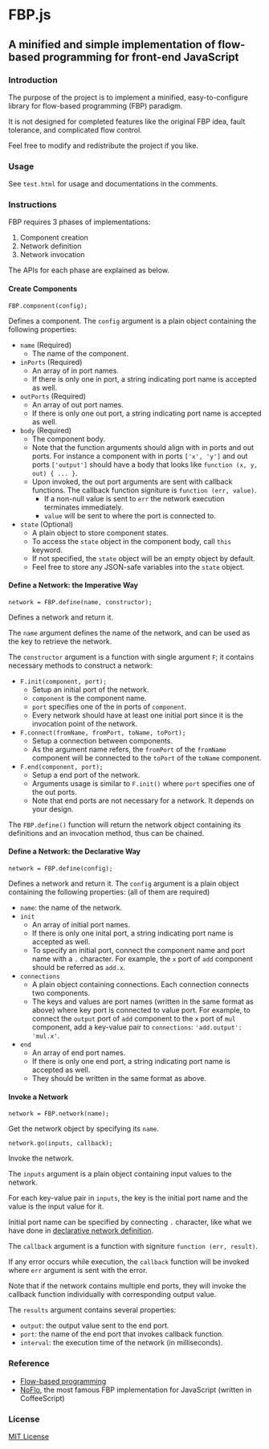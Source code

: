 FBP.js
======

A minified and simple implementation of flow-based programming for front-end JavaScript
---------------------------------------------------------------------------------------

### Introduction

The purpose of the project is to implement a minified, easy-to-configure library for flow-based programming \(FBP\) paradigm.

It is not designed for completed features like the original FBP idea, fault tolerance, and complicated flow control.

Feel free to modify and redistribute the project if you like.

### Usage

See `test.html` for usage and documentations in the comments.

### Instructions

FBP requires 3 phases of implementations:

1. Component creation
2. Network definition
3. Network invocation

The APIs for each phase are explained as below.

#### Create Components

`FBP.component(config);`

Defines a component.
The `config` argument is a plain object containing the following properties:

* `name` \(Required\)
  * The name of the component.
* `inPorts` \(Required\)
  * An array of in port names.
  * If there is only one in port, a string indicating port name is accepted as well.
* `outPorts` \(Required\)
  * An array of out port names.
  * If there is only one out port, a string indicating port name is accepted as well.
* `body` \(Required\)
  * The component body.
  * Note that the function arguments should align with in ports and out ports. For instance a component with in ports `['x', 'y']` and out ports `['output']` should have a body that looks like `function (x, y, out) { ... }`.
  * Upon invoked, the out port arguments are sent with callback functions. The callback function signiture is `function (err, value)`.
    * If a non-null value is sent to `err` the network execution terminates immediately.
    * `value` will be sent to where the port is connected to.
* `state` \(Optional\)
  * A plain object to store component states.
  * To access the `state` object in the component body, call `this` keyword.
  * If not specified, the `state` object will be an empty object by default.
  * Feel free to store any JSON-safe variables into the `state` object.

#### Define a Network: the Imperative Way

`network = FBP.define(name, constructor);`

Defines a network and return it.

The `name` argument defines the name of the network, and can be used as the key to retrieve the network.

The `constructor` argument is a function with single argument `F`; it contains necessary methods to construct a network:

* `F.init(component, port);`
  * Setup an initial port of the network.
  * `component` is the component name.
  * `port` specifies one of the in ports of `component`.
  * Every network should have at least one initial port since it is the invocation point of the network.
* `F.connect(fromName, fromPort, toName, toPort);`
  * Setup a connection between components.
  * As the argument name refers, the `fromPort` of the `fromName` component will be connected to the `toPort` of the `toName` component.
* `F.end(component, port);`
  * Setup a end port of the network.
  * Arguments usage is similar to `F.init()` where `port` specifies one of the out ports.
  * Note that end ports are not necessary for a network. It depends on your design.

The `FBP.define()` function will return the network object containing its definitions and an invocation method, thus can be chained.

#### Define a Network: the Declarative Way

`network = FBP.define(config);`

Defines a network and return it.
The `config` argument is a plain object containing the following properties: \(all of them are required\)

* `name`: the name of the network.
* `init`
  * An array of initial port names.
  * If there is only one inital port, a string indicating port name is accepted as well.
  * To specify an initial port, connect the component name and port name with a `.` character.
  For example, the `x` port of `add` component should be referred as `add.x`.
* `connections`
  * A plain object containing connections. Each connection connects two components.
  * The keys and values are port names \(written in the same format as above\) where key port is connected to value port.
  For example, to connect the `output` port of `add` component to the `x` port of `mul` component, add a key-value pair to `connections`: `'add.output': 'mul.x'`.
* `end`
  * An array of end port names.
  * If there is only one end port, a string indicating port name is accepted as well.
  * They should be written in the same format as above.

#### Invoke a Network

`network = FBP.network(name);`

Get the network object by specifying its `name`.

`network.go(inputs, callback);`

Invoke the network.

The `inputs` argument is a plain object containing input values to the network.

For each key-value pair in `inputs`, the key is the initial port name and the value is the input value for it.

Initial port name can be specified by connecting `.` character, like what we have done in [declarative network definition](#define-a-network-the-declarative-way).

The `callback` argument is a function with signiture `function (err, result)`.

If any error occurs while execution, the `callback` function will be invoked where `err` argument is sent with the error.

Note that if the network contains multiple end ports, they will invoke the callback function individually with corresponding output value.

The `results` argument contains several properties:
* `output`: the output value sent to the end port.
* `port`: the name of the end port that invokes callback function.
* `interval`: the execution time of the network \(in milliseconds\).

### Reference

* [Flow-based programming](http://en.wikipedia.org/wiki/Flow-based_programming)
* [NoFlo](http://noflojs.org), the most famous FBP implementation for JavaScript \(written in CoffeeScript\)

### License

[MIT License](http://opensource.org/licenses/MIT)
